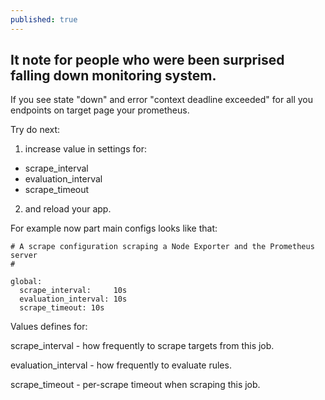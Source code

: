 ```yaml
---
published: true
---
```

## It note for people who were been surprised falling down monitoring system.

If you see state "down" and error "context deadline exceeded" for all you endpoints on target page your prometheus.

Try do next: 

1. increase value in settings for:
  - scrape_interval
  - evaluation_interval
  - scrape_timeout
  
2. and reload your app.


For example now part main configs looks like that:

```
# A scrape configuration scraping a Node Exporter and the Prometheus server
#

global:
  scrape_interval:     10s
  evaluation_interval: 10s
  scrape_timeout: 10s
```

Values defines for:

scrape_interval - how frequently to scrape targets from this job.

evaluation_interval - how frequently to evaluate rules.

scrape_timeout - per-scrape timeout when scraping this job.

